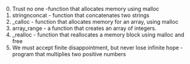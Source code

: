 0. Trust no one -function that allocates memory using malloc
1. stringnconcat - function that concatenates two strings
2. _calloc - function that allocates memory for an array, using malloc
3. array_range - a function that creates an array of integers.
4. _realloc -  function that reallocates a memory block using malloc and free
5. We must accept finite disappointment, but never lose infinite hope -  program that multiplies two positive numbers
